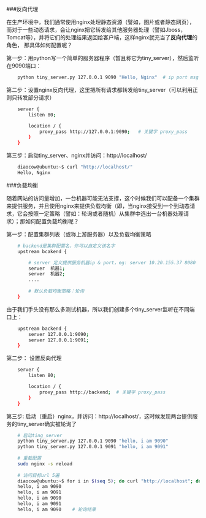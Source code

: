 ###反向代理

在生产环境中，我们通常使用nginx处理静态资源（譬如，图片或者静态网页），而对于一些动态请求，会让nginx把它转发给其他服务器处理（譬如Jboss，Tomcat等），并将它们的处理结果返回给客户端，这样nginx就充当了**反向代理**的角色， 那具体如何配置呢？

第一步：用python写一个简单的服务器程序（暂且称它为tiny_server），然后监听在9090端口：

```sh
    python tiny_server.py 127.0.0.1 9090 "Hello, Nginx"  # ip port msg
```

第二步：设置nginx反向代理，这里把所有请求都转发给tiny_server（可以利用正则只转发部分请求）

```sh	
	server {
		listen 80;

		location / {
			proxy_pass http://127.0.0.1:9090;	# 关键字 proxy_pass
		}
	}
```

第三步：启动tiny_server、nginx并访问：http://localhost/

```sh
    diaocow@ubuntu:~$ curl "http://localhost/"
    Hello, Nginx
```

###负载均衡

随着网站的访问量增加，一台机器可能无法支撑，这个时候我们可以配备一个集群来提供服务，并且使用nginx来提供负载均衡（即，当nginx接受到一个到动态请求，它会按照一定策略（譬如：轮询或者随机）从集群中选出一台机器处理请求）；那如何配置负载均衡呢？

第一步：配置集群列表（或称上游服务器）以及负载均衡策略

```sh	
	# backend是集群配置名，你可以自定义该名字
	upstream bcakend {		

		# server 定义提供服务机器ip & port，eg: server 10.20.155.37 8080
		server  机器1;	 
		server  机器2;		
		....
		
		# 默认负载均衡策略：轮询
	}
```

由于我们手头没有那么多测试机器，所以我们创建多个tiny_server监听在不同端口上：

```sh
	upstream backend {   
		server 127.0.0.1:9090;
		server 127.0.0.1:9091;				
	}
```

第二步： 设置反向代理
```sh
	server {
		listen 80;

		location / {
			proxy_pass http://backend;	# 关键字 proxy_pass
		}
	}
```

第三步: 启动（重启）nginx，并访问：http://localhost/，这时候发现两台提供服务的tiny_server确实被轮询了

```sh
	# 启动ting_server
	python tiny_server.py 127.0.0.1 9090 "hello, i am 9090"
	python tiny_server.py 127.0.0.1 9091 "hello, i am 9091"
	
	# 重载配置
	sudo nginx -s reload
	
	# 访问目标url 5遍
	diaocow@ubuntu:~$ for i in $(seq 5); do curl "http://localhost"; done
	hello, i am 9090
	hello, i am 9091
	hello, i am 9090
	hello, i am 9091
	hello, i am 9090    # 轮询结果
```



